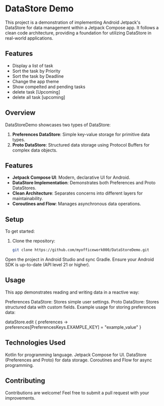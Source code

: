 # DataStore Demo

This project is a demonstration of implementing Android Jetpack's DataStore for data management within a Jetpack Compose app. It follows a clean code architecture, providing a foundation for utilizing DataStore in real-world applications.

## Features
- Display a list of task
- Sort the task by Priority
- Sort the task by Deadline
- Change the app theme
- Show compelted and pending tasks
- delete task [Upcoming]
- delete all task [upcoming]


## Overview
DataStoreDemo showcases two types of DataStore:
1. **Preferences DataStore**: Simple key-value storage for primitive data types.
2. **Proto DataStore**: Structured data storage using Protocol Buffers for complex data objects.

## Features
- **Jetpack Compose UI**: Modern, declarative UI for Android.
- **DataStore Implementation**: Demonstrates both Preferences and Proto DataStores.
- **Clean Architecture**: Separates concerns into different layers for maintainability.
- **Coroutines and Flow**: Manages asynchronous data operations.

## Setup
To get started:
1. Clone the repository:
   ```bash
   git clone https://github.com/myofficework000/DataStoreDemo.git
Open the project in Android Studio and sync Gradle.
Ensure your Android SDK is up-to-date (API level 21 or higher).

## Usage
This app demonstrates reading and writing data in a reactive way:

Preferences DataStore: Stores simple user settings.
Proto DataStore: Stores structured data with custom fields.
Example usage for storing preferences data:


dataStore.edit { preferences ->
    preferences[PreferencesKeys.EXAMPLE_KEY] = "example_value"
}

## Technologies Used
Kotlin for programming language.
Jetpack Compose for UI.
DataStore (Preferences and Proto) for data storage.
Coroutines and Flow for async programming.

## Contributing
Contributions are welcome! Feel free to submit a pull request with your improvements.

